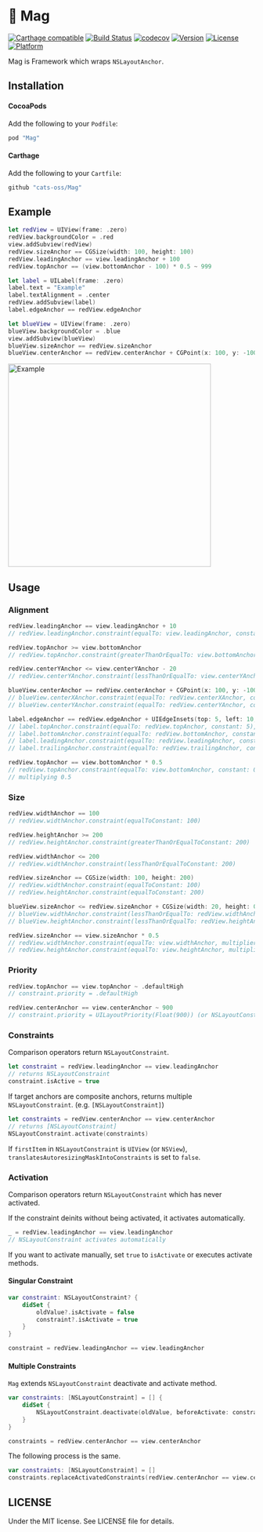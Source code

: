 # 🧲 Mag

[![Carthage compatible](https://img.shields.io/badge/Carthage-compatible-4BC51D.svg?style=flat)](https://github.com/Carthage/Carthage)
[![Build Status](https://travis-ci.org/cats-oss/Mag.svg?branch=master)](https://travis-ci.org/cats-oss/Mag)
[![codecov](https://codecov.io/gh/cats-oss/Mag/branch/master/graph/badge.svg)](https://codecov.io/gh/cats-oss/Mag)
[![Version](https://img.shields.io/cocoapods/v/Mag.svg?style=flat)](http://cocoadocs.org/docsets/Mag)
[![License](https://img.shields.io/cocoapods/l/Mag.svg?style=flat)](http://cocoadocs.org/docsets/Mag)
[![Platform](https://img.shields.io/cocoapods/p/Mag.svg?style=flat)](http://cocoadocs.org/docsets/Mag)

Mag is Framework which wraps `NSLayoutAnchor`.

## Installation

#### CocoaPods

Add the following to your `Podfile`:

```Ruby
pod "Mag"
```

#### Carthage

Add the following to your `Cartfile`:

```Ruby
github "cats-oss/Mag"
```

## Example

```swift
let redView = UIView(frame: .zero)
redView.backgroundColor = .red
view.addSubview(redView)
redView.sizeAnchor == CGSize(width: 100, height: 100)
redView.leadingAnchor == view.leadingAnchor + 100
redView.topAnchor == (view.bottomAnchor - 100) * 0.5 ~ 999

let label = UILabel(frame: .zero)
label.text = "Example"
label.textAlignment = .center
redView.addSubview(label)
label.edgeAnchor == redView.edgeAnchor

let blueView = UIView(frame: .zero)
blueView.backgroundColor = .blue
view.addSubview(blueView)
blueView.sizeAnchor == redView.sizeAnchor
blueView.centerAnchor == redView.centerAnchor + CGPoint(x: 100, y: -100)
```

<img alt="Example" src="https://user-images.githubusercontent.com/5707132/72708416-ff793e80-3ba5-11ea-88f3-541ba1a5005a.png" width="414">

## Usage

### Alignment

```swift
redView.leadingAnchor == view.leadingAnchor + 10
// redView.leadingAnchor.constraint(equalTo: view.leadingAnchor, constant: 10)

redView.topAnchor >= view.bottomAnchor
// redView.topAnchor.constraint(greaterThanOrEqualTo: view.bottomAnchor, constant: 0)

redView.centerYAnchor <= view.centerYAnchor - 20
// redView.centerYAnchor.constraint(lessThanOrEqualTo: view.centerYAnchor, constant: -20)

blueView.centerAnchor == redView.centerAnchor + CGPoint(x: 100, y: -100)
// blueView.centerXAnchor.constraint(equalTo: redView.centerXAnchor, constant: 100)
// blueView.centerYAnchor.constraint(equalTo: redView.centerYAnchor, constant: -100)

label.edgeAnchor == redView.edgeAnchor + UIEdgeInsets(top: 5, left: 10, bottom: 5, right: 10)
// label.topAnchor.constraint(equalTo: redView.topAnchor, constant: 5),
// label.bottomAnchor.constraint(equalTo: redView.bottomAnchor, constant: -5)
// label.leadingAnchor.constraint(equalTo: redView.leadingAnchor, constant: 10)
// label.trailingAnchor.constraint(equalTo: redView.trailingAnchor, constant: -10)

redView.topAnchor == view.bottomAnchor * 0.5
// redView.topAnchor.constraint(equalTo: view.bottomAnchor, constant: 0)
// multiplying 0.5
```

### Size

```swift
redView.widthAnchor == 100
// redView.widthAnchor.constraint(equalToConstant: 100)

redView.heightAnchor >= 200
// redView.heightAnchor.constraint(greaterThanOrEqualToConstant: 200)

redView.widthAnchor <= 200
// redView.widthAnchor.constraint(lessThanOrEqualToConstant: 200)

redView.sizeAnchor == CGSize(width: 100, height: 200)
// redView.widthAnchor.constraint(equalToConstant: 100)
// redView.heightAnchor.constraint(equalToConstant: 200)

blueView.sizeAnchor <= redView.sizeAnchor + CGSize(width: 20, height: 0)
// blueView.widthAnchor.constraint(lessThanOrEqualTo: redView.widthAnchor, constant: 20)
// blueView.heightAnchor.constraint(lessThanOrEqualTo: redView.heightAnchor, constant: 0)

redView.sizeAnchor == view.sizeAnchor * 0.5
// redView.widthAnchor.constraint(equalTo: view.widthAnchor, multiplier: 0.5, constant: 0)
// redView.heightAnchor.constraint(equalTo: view.heightAnchor, multiplier: 0.5, constant: 0)
```

### Priority

```swift
redView.topAnchor == view.topAnchor ~ .defaultHigh
// constraint.priority = .defaultHigh

redView.centerAnchor == view.centerAnchor ~ 900
// constraint.priority = UILayoutPriority(Float(900)) (or NSLayoutConstraint.Priority)
```

### Constraints

Comparison operators return `NSLayoutConstraint`.

```swift
let constraint = redView.leadingAnchor == view.leadingAnchor
// returns NSLayoutConstraint
constraint.isActive = true
```

If target anchors are composite anchors, returns multiple `NSLayoutConstraint`. (e.g. `[NSLayoutConstraint]`)

```swift
let constraints = redView.centerAnchor == view.centerAnchor
// returns [NSLayoutConstraint]
NSLayoutConstraint.activate(constraints)
```

If `firstItem` in `NSLayoutConstraint` is `UIView` (or `NSView`), `translatesAutoresizingMaskIntoConstraints` is set to `false`.

### Activation

Comparison operators return `NSLayoutConstraint` which has never activated.

If the constraint deinits without being activated, it activates automatically.

```swift
_ = redView.leadingAnchor == view.leadingAnchor
// NSLayoutConstraint activates automatically
```

If you want to activate manually, set `true` to `isActivate` or executes activate methods.

#### Singular Constraint

```swift
var constraint: NSLayoutConstraint? {
    didSet {
        oldValue?.isActivate = false
        constraint?.isActivate = true
    }
}

constraint = redView.leadingAnchor == view.leadingAnchor
```

#### Multiple Constraints

`Mag` extends `NSLayoutConstraint` deactivate and activate method.

```swift
var constraints: [NSLayoutConstraint] = [] {
    didSet {
        NSLayoutConstraint.deactivate(oldValue, beforeActivate: constraints)
    }
}

constraints = redView.centerAnchor == view.centerAnchor
```

The following process is the same.

```swift
var constraints: [NSLayoutConstraint] = []
constraints.replaceActivatedConstraints(redView.centerAnchor == view.centerAnchor)
```

## LICENSE
Under the MIT license. See LICENSE file for details.
